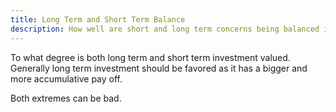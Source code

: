 ```yaml
---
title: Long Term and Short Term Balance
description: How well are short and long term concerns being balanced is a key societal metric.
---
```


To what degree is both long term and short term investment valued. Generally long term investment should be favored as it has a bigger and more accumulative pay off.

Both extremes can be bad.
